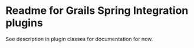Readme for Grails Spring Integration plugins
===

See description in plugin classes for documentation for now.
